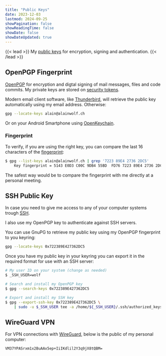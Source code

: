 ```yaml
---
title: "Public Keys"
date: 2023-12-03
lastmod: 2024-09-25
showPagination: false
showReadingTime: false
showDate: false
showDateUpdated: true
---
```


{{< lead >}}
My [public keys](https://en.wikipedia.org/wiki/Public-key_cryptography) for
encryption, signing and authentication.
{{< /lead >}}

## OpenPGP Fingerprint

[OpenPGP](https://en.wikipedia.org/wiki/Pretty_Good_Privacy) for encryption and
digtal signing of mail messages, files and code commits. My private keys are
stored on [security tokens](https://en.wikipedia.org/wiki/Security_token).

Modern email client software, like
[Thunderbird](https://www.thunderbird.net/en-US/), will retrieve the public key
automatically using my email address. Otherwise:

```bash
gpg --locate-keys alain@alainwolf.ch
```

Or on your Android Smartphone using [OpenKeychain](openkeychain).

### Fingerprint

To verify, if you are using the right key, you can compare the last 16
characters of the [fingerprint](https://en.wikipedia.org/wiki/Public_key_fingerprint):

```bash
$ gpg --list-keys alain@alainwolf.ch | grep '7223 89E4 2736 2DC5'
    Key fingerprint = 5143 E0D3 C00C 9DB4 55BD  FD76 7223 89E4 2736 2DC5
```

The safest way would be to compare the fingerprint with me directly at a
personal meeting.

## SSH Public Key

In case you need to give me access to any of your computer systems trough
[SSH](https://en.wikipedia.org/wiki/Secure_Shell).

I also use my OpenPGP key to authenticate against SSH servers.

You can use GnuPG to retrieve my public key using my OpenPGP fingerprint to you
keyring:

```bash
gpg --locate-keys 0x722389E427362DC5
```

Once you have my public key in your keyring you can export it in the required
format for use with an SSH server:

```bash
# My user ID on your system (change as needed)
$ _SSH_USER=wolf

# Search and install my OpenPGP key
$ gpg --search-keys 0x722389E427362DC5

# Export and install my SSH key
$ gpg --export-ssh-key 0x722389E427362DC5 \
    | sudo -u $_SSH_USER tee -a /home/${_SSH_USER}/.ssh/authorized_keys
```

## WireGuard VPN

For VPN connections with [WireGuard](https://www.wireguard.com/), below is the
public of my personal computer:

```text
VM37YPASrxm1x2BuAAx5ep+IiIKdlil2Y3q9jX8tQBM=
```
